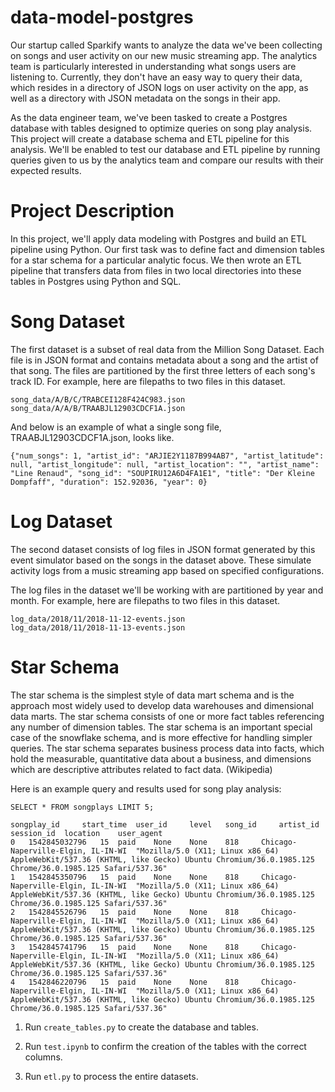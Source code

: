 # data-model-postgres

Our startup called Sparkify wants to analyze the data we've been collecting on songs and user activity on our new music streaming app. The analytics team is particularly interested in understanding what songs users are listening to. Currently, they don't have an easy way to query their data, which resides in a directory of JSON logs on user activity on the app, as well as a directory with JSON metadata on the songs in their app.

As the data engineer team, we've been tasked to create a Postgres database with tables designed to optimize queries on song play analysis. This project will create a database schema and ETL pipeline for this analysis. We'll be enabled to test our database and ETL pipeline by running queries given to us by the analytics team and compare our results with their expected results.

# Project Description

In this project, we'll apply data modeling with Postgres and build an ETL pipeline using Python. Our first task was to define fact and dimension tables for a star schema for a particular analytic focus. We then wrote an ETL pipeline that transfers data from files in two local directories into these tables in Postgres using Python and SQL.

# Song Dataset

The first dataset is a subset of real data from the Million Song Dataset. Each file is in JSON format and contains metadata about a song and the artist of that song. The files are partitioned by the first three letters of each song's track ID. For example, here are filepaths to two files in this dataset.

```
song_data/A/B/C/TRABCEI128F424C983.json
song_data/A/A/B/TRAABJL12903CDCF1A.json
```

And below is an example of what a single song file, TRAABJL12903CDCF1A.json, looks like.

`{"num_songs": 1, "artist_id": "ARJIE2Y1187B994AB7", "artist_latitude": null, "artist_longitude": null, "artist_location": "", "artist_name": "Line Renaud", "song_id": "SOUPIRU12A6D4FA1E1", "title": "Der Kleine Dompfaff", "duration": 152.92036, "year": 0}`

# Log Dataset

The second dataset consists of log files in JSON format generated by this event simulator based on the songs in the dataset above. These simulate activity logs from a music streaming app based on specified configurations.

The log files in the dataset we'll be working with are partitioned by year and month. For example, here are filepaths to two files in this dataset.

```
log_data/2018/11/2018-11-12-events.json
log_data/2018/11/2018-11-13-events.json
```

# Star Schema

The star schema is the simplest style of data mart schema and is the approach most widely used to develop data warehouses and dimensional data marts. The star schema consists of one or more fact tables referencing any number of dimension tables. The star schema is an important special case of the snowflake schema, and is more effective for handling simpler queries. The star schema separates business process data into facts, which hold the measurable, quantitative data about a business, and dimensions which are descriptive attributes related to fact data. (Wikipedia)

Here is an example query and results used for song play analysis:

`SELECT * FROM songplays LIMIT 5;`

```
songplay_id 	start_time 	user_id 	level 	song_id 	artist_id 	session_id 	location 	user_agent
0 	1542845032796 	15 	paid 	None 	None 	818 	Chicago-Naperville-Elgin, IL-IN-WI 	"Mozilla/5.0 (X11; Linux x86_64) AppleWebKit/537.36 (KHTML, like Gecko) Ubuntu Chromium/36.0.1985.125 Chrome/36.0.1985.125 Safari/537.36"
1 	1542845350796 	15 	paid 	None 	None 	818 	Chicago-Naperville-Elgin, IL-IN-WI 	"Mozilla/5.0 (X11; Linux x86_64) AppleWebKit/537.36 (KHTML, like Gecko) Ubuntu Chromium/36.0.1985.125 Chrome/36.0.1985.125 Safari/537.36"
2 	1542845526796 	15 	paid 	None 	None 	818 	Chicago-Naperville-Elgin, IL-IN-WI 	"Mozilla/5.0 (X11; Linux x86_64) AppleWebKit/537.36 (KHTML, like Gecko) Ubuntu Chromium/36.0.1985.125 Chrome/36.0.1985.125 Safari/537.36"
3 	1542845741796 	15 	paid 	None 	None 	818 	Chicago-Naperville-Elgin, IL-IN-WI 	"Mozilla/5.0 (X11; Linux x86_64) AppleWebKit/537.36 (KHTML, like Gecko) Ubuntu Chromium/36.0.1985.125 Chrome/36.0.1985.125 Safari/537.36"
4 	1542846220796 	15 	paid 	None 	None 	818 	Chicago-Naperville-Elgin, IL-IN-WI 	"Mozilla/5.0 (X11; Linux x86_64) AppleWebKit/537.36 (KHTML, like Gecko) Ubuntu Chromium/36.0.1985.125 Chrome/36.0.1985.125 Safari/537.36"
```

1. Run `create_tables.py` to create the database and tables.

2. Run `test.ipynb` to confirm the creation of the tables with the correct columns.

3. Run `etl.py` to process the entire datasets.
